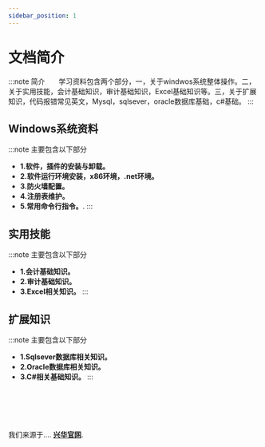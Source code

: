 ```yaml
---
sidebar_position: 1
---
```


# 文档简介

:::note 简介
  &nbsp;&nbsp;&nbsp;&nbsp;&nbsp;&nbsp;学习资料包含两个部分，一，关于windwos系统整体操作。二，关于实用技能，会计基础知识，审计基础知识，Excel基础知识等。三，关于扩展知识，代码报错常见英文，Mysql，sqlsever，oracle数据库基础，c#基础。
:::

## Windows系统资料


:::note 主要包含以下部分  
  - **1.软件，插件的安装与卸载。**
  - **2.软件运行环境安装，x86环境，.net环境。**
  - **3.防火墙配置。**
  - **4.注册表维护。**
  - **5.常用命令行指令。**.
:::



## 实用技能

:::note 主要包含以下部分
  - **1.会计基础知识。**
  - **2.审计基础知识。**
  - **3.Excel相关知识。**
:::

## 扩展知识

:::note 主要包含以下部分
  - **1.Sqlsever数据库相关知识。**
  - **2.Oracle数据库相关知识。**
  - **3.C#相关基础知识。**
:::

<br/>
<br/>
<br/>
<br/>


   我们来源于.... **[兴华官网](http://xhcpas.com)**.






